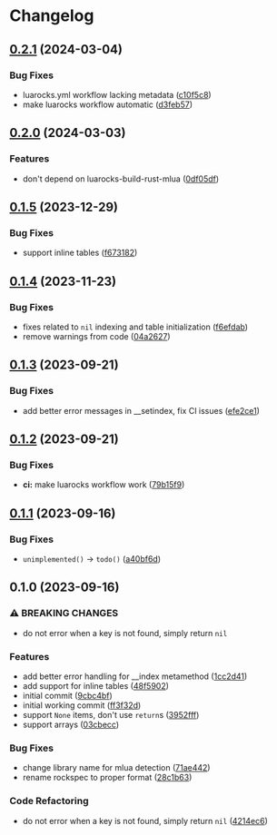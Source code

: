 # Changelog

## [0.2.1](https://github.com/vhyrro/toml-edit.lua/compare/v0.2.0...v0.2.1) (2024-03-04)


### Bug Fixes

* luarocks.yml workflow lacking metadata ([c10f5c8](https://github.com/vhyrro/toml-edit.lua/commit/c10f5c89ecb9b6b75511cf90c7c20181f01a3a00))
* make luarocks workflow automatic ([d3feb57](https://github.com/vhyrro/toml-edit.lua/commit/d3feb57fa12c0e76aa1ba49fe8541d5b9130faf2))

## [0.2.0](https://github.com/vhyrro/toml-edit.lua/compare/v0.1.5...v0.2.0) (2024-03-03)


### Features

* don't depend on luarocks-build-rust-mlua ([0df05df](https://github.com/vhyrro/toml-edit.lua/commit/0df05df3ee337df006f6f040db81ed1cf49ceee6))

## [0.1.5](https://github.com/vhyrro/toml-edit.lua/compare/v0.1.4...v0.1.5) (2023-12-29)


### Bug Fixes

* support inline tables ([f673182](https://github.com/vhyrro/toml-edit.lua/commit/f6731821282dbead2425215a82f3adec42fa71ac))

## [0.1.4](https://github.com/vhyrro/toml-edit.lua/compare/v0.1.3...v0.1.4) (2023-11-23)


### Bug Fixes

* fixes related to `nil` indexing and table initialization ([f6efdab](https://github.com/vhyrro/toml-edit.lua/commit/f6efdab4ca6fab276f172060971781dc42a94f2d))
* remove warnings from code ([04a2627](https://github.com/vhyrro/toml-edit.lua/commit/04a262731a7e8676bcb0bc6a5ff4156dffe6a571))

## [0.1.3](https://github.com/vhyrro/toml-edit.lua/compare/v0.1.2...v0.1.3) (2023-09-21)


### Bug Fixes

* add better error messages in __setindex, fix CI issues ([efe2ce1](https://github.com/vhyrro/toml-edit.lua/commit/efe2ce154dd4ed35e00a15a8e2cf0edd7406642b))

## [0.1.2](https://github.com/vhyrro/toml-edit.lua/compare/v0.1.1...v0.1.2) (2023-09-21)


### Bug Fixes

* **ci:** make luarocks workflow work ([79b15f9](https://github.com/vhyrro/toml-edit.lua/commit/79b15f95da7467e57004ef02fe6b62158dbbc690))

## [0.1.1](https://github.com/vhyrro/toml-edit.lua/compare/v0.1.0...v0.1.1) (2023-09-16)


### Bug Fixes

* `unimplemented()` -&gt; `todo()` ([a40bf6d](https://github.com/vhyrro/toml-edit.lua/commit/a40bf6de4d57a017f620fd6c163227dacc75b4c6))

## 0.1.0 (2023-09-16)


### ⚠ BREAKING CHANGES

* do not error when a key is not found, simply return `nil`

### Features

* add better error handling for __index metamethod ([1cc2d41](https://github.com/vhyrro/toml-edit.lua/commit/1cc2d4198d9ee9ccd7b8c8f2d9b3171b76a483d6))
* add support for inline tables ([48f5902](https://github.com/vhyrro/toml-edit.lua/commit/48f5902a1a206b89b5af2b018e4aee7609589320))
* initial commit ([9cbc4bf](https://github.com/vhyrro/toml-edit.lua/commit/9cbc4bf6900c1e963e64c6500111b2e792132884))
* initial working commit ([ff3f32d](https://github.com/vhyrro/toml-edit.lua/commit/ff3f32d697782ba2d71522275887c49a348af0dc))
* support `None` items, don't use `return`s ([3952fff](https://github.com/vhyrro/toml-edit.lua/commit/3952fffdb7b5a40f5640deee2cb4e2c84d244fb4))
* support arrays ([03cbecc](https://github.com/vhyrro/toml-edit.lua/commit/03cbecce7274dc0026e6a7a3cdb743f1a1f195fa))


### Bug Fixes

* change library name for mlua detection ([71ae442](https://github.com/vhyrro/toml-edit.lua/commit/71ae44241b7c51750ce70080270bad71c8d63577))
* rename rockspec to proper format ([28c1b63](https://github.com/vhyrro/toml-edit.lua/commit/28c1b638ab8507e0af9955fe31d2a7cd7511828e))


### Code Refactoring

* do not error when a key is not found, simply return `nil` ([4214ec6](https://github.com/vhyrro/toml-edit.lua/commit/4214ec610a28660c01340a008f8217fa423cc880))
